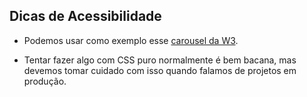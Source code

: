 ## Dicas de Acessibilidade

* Podemos usar como exemplo esse [carousel da W3](https://www.w3.org/WAI/tutorials/carousels/working-example/).

* Tentar fazer algo com CSS puro normalmente é bem bacana, mas devemos tomar cuidado com isso quando falamos de projetos em produção.


